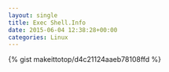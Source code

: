```yaml
---
layout: single                                                                                                              
title: Exec Shell.Info                                                                                                                       
date: 2015-06-04 12:38:28+00:00                                                                                                                        
categories: Linux                                                                                                                
---                                                                                                                              
```


{% gist makeittotop/d4c21124aaeb78108ffd %}                                                                                                           

